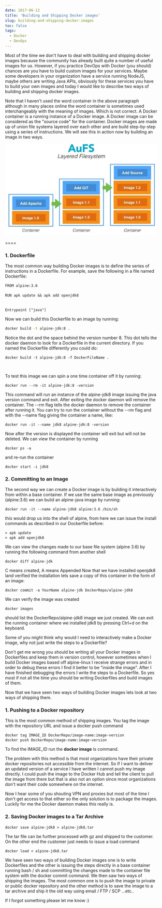 ```yaml
---
date: 2017-06-12
title: 'Building and Shipping Docker images'
slug: building-and-shipping-docker-images
toc: false
tags:
  - Docker
  - DevOps
---
```


Most of the time we don't have to deal with building and shipping docker images because the community has already built quite a number of useful images for us. However, if you practice DevOps with Docker (you should) chances are you have to build custom images for your services. Maybe some developers in your organization have a service running NodeJS, maybe others are writing Java APIs, obviously for these services you have to build your own images and today I would like to describe two ways of building and shipping docker images.

Note that I haven't used the word container in the above paragraph although in many places online the word container is sometimes used interchangeably with the meaning of images. Which is not correct. A Docker container is a running instance of a Docker image. A Docker image can be considered as the "source code" for the container. Docker images are made up of union file systems layered over each other and are build step-by-step using a series of instructions. We will see this in action now by building an image in two ways.

![diagram](dockerFS.jpeg)

====

### 1. Dockerfile

The most common way building Docker images is to define the series of instructions in a Dockerfile. For example, save the following in a file named Dockerfile:


```
FROM alpine:3.6

RUN apk update && apk add openjdk8


Entrypoint ["java"]
```

Now we can build this Dockerfile to an image by running:

```bash
docker build -t alpine-jdk:8 .
```

Notice the dot and the space behind the version number 8. This dot tells the docker daemon to look for a Dockerfile in the current directory. If you named the Dockerfile differently you could do:

```
docker build -t alpine-jdk:8 -f DockerFileName .
```

<br />

To test this image we can spin a one time container off it by running:


```
docker run --rm -it alpine-jdk:8 -version
```

This command will run an instance of the alpine-jdk8 image issuing the  java version command and exit. After exiting the docker daemon will remove the container. The --rm flag tells the docker daemon to remove the container after running it. You can try to run the container without the --rm flag and with the --name flag giving the container a name, like:

```
docker run -it --name jdk8 alpine-jdk:8 -version
```

Now after the version is displayed the container will exit but will not be deleted. We can view the container by running

```
docker ps -a
```

and re-run the container

```
docker start -i jdk8
```


### 2. Committing to an Image

The second way we can create a Docker image is by building it interactively from within a base container. If we use the same base image as previously (alpine:3.6) we can build an alpine-java image by running:

```
docker run -it --name alpine-jdk8 alpine:3.6 /bin/sh
```

this would drop us into the shell of alpine, from here we can issue the install commands as described in our Dockerfile before:

```
> apk update
> apk add openjdk8
```

We can view the changes made to our base file system (alpine 3.6) by running the following command from another shell

```
docker diff alpine-jdk
```

C means created, A means Appended
Now that we have installed openjdk8 land verified the installation lets save a copy of this container in the form of an image:

```
docker commit -a YourName alpine-jdk DockerRepo/alpine-jdk8
```


We can verify the image was created

```
docker images
```

should list the DockerRepo/alpine-jdk8 image we just created. We can exit the running container where we installed jdk8 by pressing Ctrl+d on the keyboard.

Some of you might think why would I need to interactively make a Docker image, why not just write the steps to a Dockerfile?

Don't get me wrong you should be writing all your Docker images in Dockerfiles and keep them in version control, however sometimes when I build Docker images based off alpine-linux I receive strange errors and in order to debug these errors I find it better to be "inside the image". After I have finished debugging the errors I write the steps to a Dockerfile. So yes most if not all the time you should be writing Dockerfiles and build images of them.

Now that we have seen two ways of building Docker images lets look at two ways of shipping them.


### 1. Pushing to a Docker repository

This is the most common method of shipping images. You tag the image with the repository URL and issue a docker push command

```
docker tag IMAGE_ID DockerRepo/image-name:image-version
docker push DockerRepo/image-name:image-version
```

To find the IMAGE_ID run the **docker image** ls command.


The problem with this method is that most organizations have their private docker repositories not accessible from the internet. So If I want to deliver an updated version of a service I have written I cannot push my image directly. I could push the image to the Docker Hub and tell the client to pull the image from there but that is also not an option since most organizations don't want their code somewhere on the internet.

Now I hear some of you shouting VPN and proxies but most of the time I don't get access to that either so the only solution is to package the images. Luckily for me the Docker daemon makes this really is.


### 2. Saving Docker images to a Tar Archive

```
docker save alpine-jdk8 > alpine-jdk8.tar
```

The tar file can be further processed with gz and shipped to the customer. On the other end the customer just needs to issue a load command

```
docker load < alpine-jdk8.tar
```

We have seen two ways of building Docker images one is to write Dockerfiles and the other is issuing the steps directly in a base container running bash / sh and committing the changes made to the container file system with the docker commit command. We then saw two ways of shipping the images. The most common one is to push the image to private or public docker repository and the other method is to save the image to a tar archive and ship it the old way using email / FTP / SCP ...etc..

If I forgot something please let me know :)

